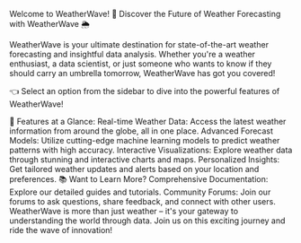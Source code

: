 Welcome to WeatherWave! 🌊
Discover the Future of Weather Forecasting with WeatherWave 🌦️

WeatherWave is your ultimate destination for state-of-the-art weather forecasting and insightful data analysis. Whether you're a weather enthusiast, a data scientist, or just someone who wants to know if they should carry an umbrella tomorrow, WeatherWave has got you covered!

👈 Select an option from the sidebar to dive into the powerful features of WeatherWave!

🌟 Features at a Glance:
Real-time Weather Data: Access the latest weather information from around the globe, all in one place.
Advanced Forecast Models: Utilize cutting-edge machine learning models to predict weather patterns with high accuracy.
Interactive Visualizations: Explore weather data through stunning and interactive charts and maps.
Personalized Insights: Get tailored weather updates and alerts based on your location and preferences.
📚 Want to Learn More?
Comprehensive Documentation: Explore our detailed guides and tutorials.
Community Forums: Join our forums to ask questions, share feedback, and connect with other users.
WeatherWave is more than just weather – it's your gateway to understanding the world through data. Join us on this exciting journey and ride the wave of innovation!
